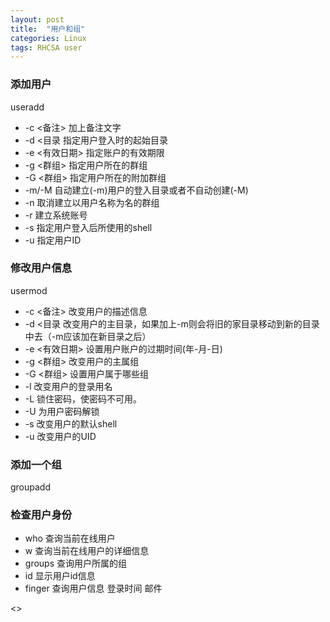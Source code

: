 ```yaml
---
layout: post
title:  "用户和组"
categories: Linux
tags: RHCSA user
---
```


### 添加用户

useradd

*   -c <备注>       加上备注文字
*   -d <目录        指定用户登入时的起始目录
*   -e <有效日期>   指定账户的有效期限
*   -g <群组>       指定用户所在的群组
*   -G <群组>       指定用户所在的附加群组
*   -m/-M           自动建立(-m)用户的登入目录或者不自动创建(-M)
*   -n              取消建立以用户名称为名的群组
*   -r              建立系统账号
*   -s <shell>      指定用户登入后所使用的shell
*   -u <uid>        指定用户ID


### 修改用户信息

usermod

*   -c <备注>       改变用户的描述信息
*   -d <目录        改变用户的主目录，如果加上-m则会将旧的家目录移动到新的目录中去（-m应该加在新目录之后）
*   -e <有效日期>   设置用户账户的过期时间(年-月-日)
*   -g <群组>       改变用户的主属组
*   -G <群组>       设置用户属于哪些组
*   -l              改变用户的登录用名
*   -L              锁住密码，使密码不可用。
*   -U              为用户密码解锁
*   -s <shell>      改变用户的默认shell
*   -u <uid>        改变用户的UID

### 添加一个组

groupadd

### 检查用户身份

*   who     查询当前在线用户
*   w       查询当前在线用户的详细信息
*   groups  查询用户所属的组
*   id      显示用户id信息
*   finger  查询用户信息 登录时间 邮件


<>
